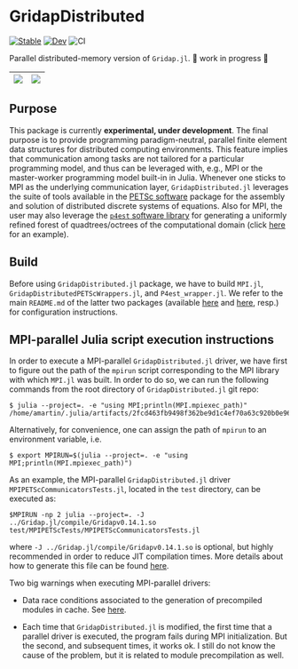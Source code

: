 # GridapDistributed

[![Stable](https://img.shields.io/badge/docs-stable-blue.svg)](https://gridap.github.io/GridapDistributed.jl/stable)
[![Dev](https://img.shields.io/badge/docs-dev-blue.svg)](https://gridap.github.io/GridapDistributed.jl/dev)
![CI](https://github.com/Gridap/GridapDistributed.jl/workflows/CI/badge.svg)

Parallel distributed-memory version of `Gridap.jl`.  🚧 work in progress 🚧

| ![](https://user-images.githubusercontent.com/38347633/134634010-2be9b499-201b-4166-80ac-e161f6adceb0.png)   |  ![](https://user-images.githubusercontent.com/38347633/134634023-83f37646-f6b9-435c-9f9f-291dea9f86c2.png) 
|:-------------:|:-------------:|


## Purpose

This package is currently **experimental, under development**. The final purpose is to provide programming paradigm-neutral, parallel finite element data structures for distributed computing environments. This feature implies that communication among tasks are not tailored for a particular programming model, and thus can be leveraged with, e.g., MPI or the master-worker programming model built-in in Julia. Whenever one sticks to MPI as the underlying communication layer,  `GridapDistributed.jl` leverages the suite of tools available in the [PETSc software](https://petsc.org/release/) package for the assembly and solution of distributed discrete systems of equations. Also for MPI, the user may also leverage the [`p4est` software library](https://p4est.github.io/) for generating a uniformly refined forest of quadtrees/octrees of the computational domain (click [here](https://github.com/gridap/GridapDistributed.jl/blob/master/test/MPIPETScTests/MPIPETScUniformlyRefinedForestOfOctreesDiscreteModelsTests.jl) for an example).  

## Build 

Before using `GridapDistributed.jl` package, we have to build `MPI.jl`, `GridapDistributedPETScWrappers.jl`, and 
`P4est_wrapper.jl`. We refer to the main `README.md` of the latter two packages (available [here](https://github.com/gridap/GridapDistributedPETScWrappers.jl) and [here](https://github.com/gridap/p4est_wrapper.jl), resp.) for configuration instructions.

## MPI-parallel Julia script execution instructions

In order to execute a MPI-parallel `GridapDistributed.jl` driver, we have first to figure out the path of the `mpirun` script corresponding to the MPI library with which `MPI.jl` was built. In order to do so, we can run the following commands from the root directory of  `GridapDistributed.jl` git repo:

```
$ julia --project=. -e "using MPI;println(MPI.mpiexec_path)" 
/home/amartin/.julia/artifacts/2fcd463fb9498f362be9d1c4ef70a63c920b0e96/bin/mpiexec
```

Alternatively, for convenience, one can assign the path of `mpirun` to an environment variable, i.e.

```
$ export MPIRUN=$(julia --project=. -e "using MPI;println(MPI.mpiexec_path)")
```

As an example, the MPI-parallel `GridapDistributed.jl` driver `MPIPETScCommunicatorsTests.jl`, located in the `test` directory, can be executed as:

```
$MPIRUN -np 2 julia --project=. -J ../Gridap.jl/compile/Gridapv0.14.1.so test/MPIPETScTests/MPIPETScCommunicatorsTests.jl
```

where `-J ../Gridap.jl/compile/Gridapv0.14.1.so` is optional, but highly recommended in order to reduce JIT compilation times. More details about how to generate this file can be found [here](https://github.com/gridap/GridapDistributed.jl/blob/master/compile/README.md).


Two big warnings when executing MPI-parallel drivers:

 * Data race conditions associated to the generation of precompiled modules in cache. See [here](https://juliaparallel.github.io/MPI.jl/stable/knownissues/).

 * Each time that `GridapDistributed.jl` is modified, the first time that a parallel driver is executed, the program fails during MPI initialization. But the second, and subsequent times, it works ok. I still do not know the cause of the problem, but it is related to module precompilation as well.
